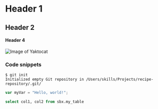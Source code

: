 # Header 1

## Header 2

#### Header 4

![Image of Yaktocat](https://octodex.github.com/images/yaktocat.png)

### Code snippets

```
$ git init
Initialized empty Git repository in /Users/skills/Projects/recipe-repository/.git/
```

``` javascript
var myVar = "Hello, world!";
```

``` sql
select col1, col2 from sbx.my_table
```

